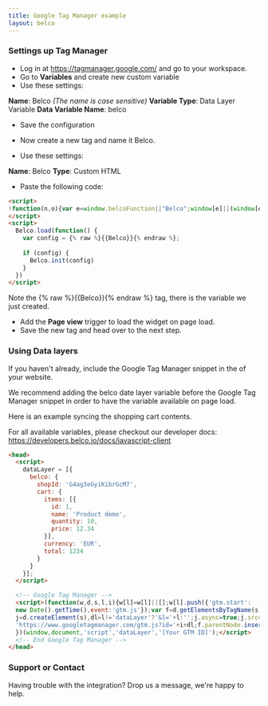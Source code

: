 ```yaml
---
title: Google Tag Manager example
layout: belco
---
```


### Settings up Tag Manager

- Log in at https://tagmanager.google.com/ and go to your workspace.
- Go to **Variables** and create new custom variable
- Use these settings:

**Name**: Belco *(The name is case sensitive)*
**Variable Type**: Data Layer Variable
**Data Variable Name**: belco
- Save the configuration

- Now create a new tag and name it Belco.
- Use these settings:

**Name**: Belco
**Type**: Custom HTML

- Paste the following code:
```html
<script>
!function(n,o){var e=window.belcoFunction||"Belco";window[e]||(window[e]=function(n){if(void 0===window[e][n])throw new Error("Unknown method");return window[e][n].apply(window[e],Array.prototype.slice.call(arguments,1))}),window[e]._q=[];for(var i=["init","sync","track","page","open","close","toggle","on","once","off","anonymousId","customer","reset","sendMessage"],t=function(n){return function(){var o=Array.prototype.slice.call(arguments);return o.unshift(n),window[e]._q.push(o),window[e]}},w=0;w<i.length;w++){var r=i[w];window[e][r]=t(r)}window[e].load=function(e){if(!n.getElementById("belco-js")){var i=n.createElement(o);i.async=!0,i.id="belco-js",i.type="text/javascript",i.src="//cdn.belco.io/v2/widget.js",i.onload=function(n){"function"==typeof e&&e(n)};var t=n.getElementsByTagName(o)[0];t.parentNode.insertBefore(i,t)}},window.belcoConfig&&window[e].load(function(){window[e]("init",window.belcoConfig)})}(document,"script");
</script>
<script>
  Belco.load(function() {
    var config = {% raw %}{{Belco}}{% endraw %};
             
    if (config) {
      Belco.init(config)
    }
  })
</script>
```
  Note the {% raw %}{{Belco\}}{% endraw %} tag, there is the variable we just created.
  
- Add the **Page view** trigger to load the widget on page load.
- Save the new tag and head over to the next step.


### Using Data layers

If you haven't already, include the Google Tag Manager snippet in the <head> of your website.
  
We recommend adding the belco date layer variable before the Google Tag Manager snippet in order to have the variable available on page load.

Here is an example syncing the shopping cart contents.

For all available variables, please checkout our developer docs:
https://developers.belco.io/docs/javascript-client

```html
<head>
  <script>
    dataLayer = [{
      belco: {
        shopId: 'G4ag3eGyiKibrGcM7',
        cart: {
          items: [{
            id: 1,
            name: 'Product demo',
            quantity: 10,
            price: 12.34
          }],
          currency: 'EUR',
          total: 1234
        }
      }
    }];
  </script>

  <!-- Google Tag Manager -->
  <script>(function(w,d,s,l,i){w[l]=w[l]||[];w[l].push({'gtm.start':
  new Date().getTime(),event:'gtm.js'});var f=d.getElementsByTagName(s)[0],
  j=d.createElement(s),dl=l!='dataLayer'?'&l='+l:'';j.async=true;j.src=
  'https://www.googletagmanager.com/gtm.js?id='+i+dl;f.parentNode.insertBefore(j,f);
  })(window,document,'script','dataLayer','[Your GTM ID]');</script>
  <!-- End Google Tag Manager -->
</head>
```


### Support or Contact

Having trouble with the integration? Drop us a message, we're happy to help. 
